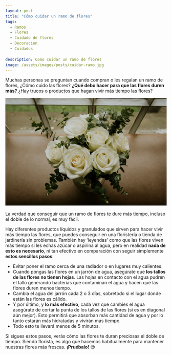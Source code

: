 ```yaml
---
layout: post
title: "Cómo cuidar un ramo de flores"
tags:
  - Ramos
  - Flores
  - Cuidado de flores
  - Decoracion
  - Cuidados

description: Como cuidar un ramo de flores
image: /assets/images/posts/cuidar-ramo.jpg
---
```


Muchas personas se preguntan cuando compran o les regalan un ramo de flores, ¿Cómo cuido las flores? **¿Qué debo hacer para que las flores duren más?** ¿Hay trucos o productos que hagan vivir más tiempo las flores?

![Cuidar flores](/assets/images/posts/ramodeflores.jpg)


La verdad que conseguir que un ramo de flores te dure más tiempo, incluso el doble de lo normal, es muy fácil.

Hay diferentes productos líquidos y granulados que sirven para hacer vivir más tiempo las flores, que puedes conseguir en una floristería o tienda de jardinería sin problemas. También hay ‘leyendas’ como que las flores viven más tiempo si les echas azúcar o aspirina al agua, pero en realidad  **nada de esto es necesario**, ni tan efectivo en comparación con seguir simplemente **estos sencillos pasos**:

* Evitar poner el ramo cerca de una radiador o en lugares muy calientes.
* Cuando pongas las flores en un jarrón de agua, asegúrate que **los tallos de las flores no tienen hojas**. Las hojas en contacto con el agua pudren el tallo generando bacterias que contaminan el agua y hacen que las flores duren menos tiempo.
* Cambia el agua del jarrón cada 2 o 3 días, sobretodo si el lugar donde están las flores es cálido.
* Y por último, y **lo más efectivo**, cada vez que cambies el agua asegúrate de cortar la punta de los tallos de las flores (si es en diagonal aún mejor). Esto permitirá que absorban más cantidad de agua y por lo tanto estarán más hidratadas y vivirán más tiempo.
* Todo esto te llevará menos de 5 minutos.

Si sigues estos pasos, verás cómo las flores te duran preciosas el doble de tiempo. Siendo florista, es algo que hacemos habitualmente para mantener nuestras flores más frescas. **¡Pruébalo!** 😉

